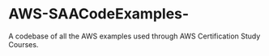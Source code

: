 # AWS-SAACodeExamples-
A codebase of all the AWS examples used through AWS Certification Study Courses.
